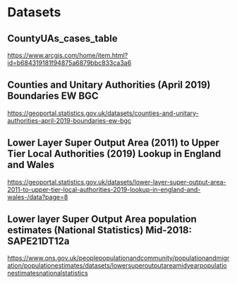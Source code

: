 # Datasets

## CountyUAs_cases_table
https://www.arcgis.com/home/item.html?id=b684319181f94875a6879bbc833ca3a6

## Counties and Unitary Authorities (April 2019) Boundaries EW BGC
https://geoportal.statistics.gov.uk/datasets/counties-and-unitary-authorities-april-2019-boundaries-ew-bgc

## Lower Layer Super Output Area (2011) to Upper Tier Local Authorities (2019) Lookup in England and Wales
https://geoportal.statistics.gov.uk/datasets/lower-layer-super-output-area-2011-to-upper-tier-local-authorities-2019-lookup-in-england-and-wales-/data?page=8

## Lower layer Super Output Area population estimates (National Statistics) Mid-2018: SAPE21DT12a
https://www.ons.gov.uk/peoplepopulationandcommunity/populationandmigration/populationestimates/datasets/lowersuperoutputareamidyearpopulationestimatesnationalstatistics
